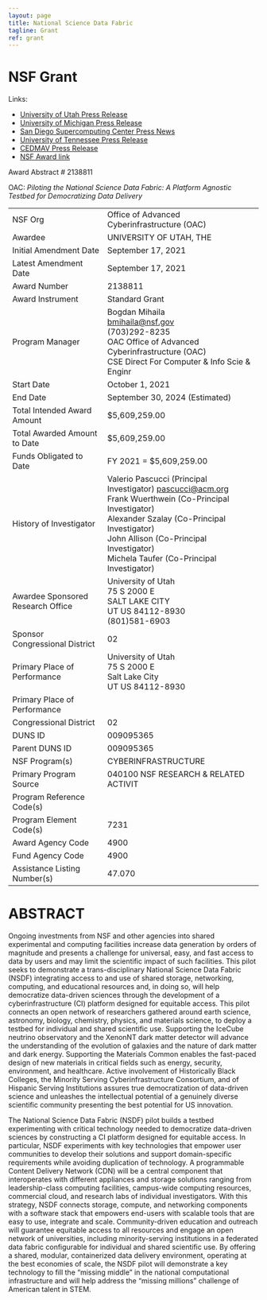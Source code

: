 ```yaml
---
layout: page
title: National Science Data Fabric
tagline: Grant
ref: grant
---
```


# NSF Grant



Links:
- [University of Utah Press Release](https://www.coe.utah.edu/2021/10/06/democratizing-data-access/)
- [University of Michigan Press Release](https://mse.engin.umich.edu/about/news/john-allison-part-of-national-team-helping-to-democratize-access-to-data)
- [San Diego Supercomputing Center Press News](https://sdsc.edu/News%20Items/PR20211005_science_data_fabric.html)
- [University of Tennessee Press Release](https://tickle.utk.edu/ut-research-group-part-of-5-6m-effort-to-diversify-data-access-for-science-and-society/)
- [CEDMAV Press Release](http://cedmav.org/news/79-democratizing-data-access.html)
- [NSF Award link](https://www.nsf.gov/awardsearch/showAward?AWD_ID=2138811&HistoricalAwards=false)


Award Abstract # 2138811

OAC: *Piloting the National Science Data Fabric: A Platform Agnostic Testbed for Democratizing Data Delivery*



|  |  |
|--|--|
|NSF Org|	Office of Advanced Cyberinfrastructure (OAC)|
|Awardee|	UNIVERSITY OF UTAH, THE|
|Initial Amendment Date|	September 17, 2021|
|Latest Amendment Date|	September 17, 2021|
|Award Number|	2138811|
|Award Instrument|	Standard Grant|
|Program Manager|	Bogdan Mihaila <br>bmihaila@nsf.gov <br> (703)292-8235 <br>OAC  Office of Advanced Cyberinfrastructure (OAC) <br>CSE  Direct For Computer & Info Scie & Enginr|
|Start Date|	October 1, 2021|
|End Date|	September 30, 2024 (Estimated)|
|Total Intended Award Amount|	$5,609,259.00|
|Total Awarded Amount to Date|	$5,609,259.00|
|Funds Obligated to Date|	FY 2021 = $5,609,259.00|
|History of Investigator|	Valerio  Pascucci (Principal Investigator) pascucci@acm.org<br>Frank  Wuerthwein (Co-Principal Investigator)<br>Alexander  Szalay (Co-Principal Investigator)<br>John  Allison (Co-Principal Investigator)<br>Michela  Taufer (Co-Principal Investigator)|
|Awardee Sponsored Research Office|	University of Utah<br>75 S 2000 E<br>SALT LAKE CITY<br>UT  US  84112-8930<br>(801)581-6903|
|Sponsor Congressional District|	02|
|Primary Place of Performance|	University of Utah<br>75 S 2000 E<br>Salt Lake City<br>UT  US  84112-8930|
|Primary Place of Performance| |
|Congressional District|	02|
|DUNS ID|	009095365|
|Parent DUNS ID|	009095365|
|NSF Program(s)|	CYBERINFRASTRUCTURE|
|Primary Program Source|	040100 NSF RESEARCH & RELATED ACTIVIT|
|Program Reference Code(s)|	|
|Program Element Code(s)|	7231|
|Award Agency Code|	4900|
|Fund Agency Code|	4900|
|Assistance Listing Number(s)|	47.070|


# ABSTRACT

Ongoing investments from NSF and other agencies into shared experimental and computing facilities increase data generation by orders of magnitude and presents a challenge for universal, easy, and fast access to data by users and may limit the scientific impact of such facilities. This pilot seeks to demonstrate a trans-disciplinary National Science Data Fabric (NSDF) integrating access to and use of shared storage, networking, computing, and educational resources and, in doing so, will help democratize data-driven sciences through the development of a cyberinfrastructure (CI) platform designed for equitable access. This pilot connects an open network of researchers gathered around earth science, astronomy, biology, chemistry, physics, and materials science, to deploy a testbed for individual and shared scientific use. Supporting the IceCube neutrino observatory and the XenonNT dark matter detector will advance the understanding of the evolution of galaxies and the nature of dark matter and dark energy. Supporting the Materials Common enables the fast-paced design of new materials in critical fields such as energy, security, environment, and healthcare. Active involvement of Historically Black Colleges, the Minority Serving Cyberinfrastructure Consortium, and of Hispanic Serving Institutions assures true democratization of data-driven science and unleashes the intellectual potential of a genuinely diverse scientific community presenting the best potential for US innovation.


The National Science Data Fabric (NSDF) pilot builds a testbed experimenting with critical technology needed to democratize data-driven sciences by constructing a CI platform designed for equitable access. In particular, NSDF experiments with key technologies that empower user communities to develop their solutions and support domain-specific requirements while avoiding duplication of technology. A programmable Content Delivery Network (CDN) will be a central component that interoperates with different appliances and storage solutions ranging from leadership-class computing facilities, campus-wide computing resources, commercial cloud, and research labs of individual investigators. With this strategy, NSDF connects storage, compute, and networking components with a software stack that empowers end-users with scalable tools that are easy to use, integrate and scale. Community-driven education and outreach will guarantee equitable access to all resources and engage an open network of universities, including minority-serving institutions in a federated data fabric configurable for individual and shared scientific use. By offering a shared, modular, containerized data delivery environment, operating at the best economies of scale, the NSDF pilot will demonstrate a key technology to fill the “missing middle” in the national computational infrastructure and will help address the “missing millions” challenge of American talent in STEM.





